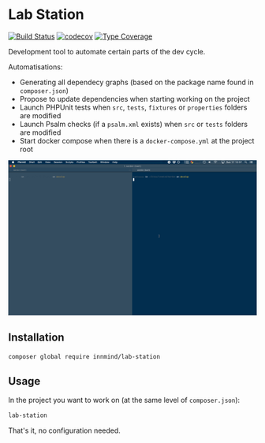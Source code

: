 # Lab Station

[![Build Status](https://github.com/Innmind/LabStation/workflows/CI/badge.svg?branch=master)](https://github.com/Innmind/LabStation/actions?query=workflow%3ACI)
[![codecov](https://codecov.io/gh/Innmind/LabStation/branch/develop/graph/badge.svg)](https://codecov.io/gh/Innmind/LabStation)
[![Type Coverage](https://shepherd.dev/github/Innmind/LabStation/coverage.svg)](https://shepherd.dev/github/Innmind/LabStation)

Development tool to automate certain parts of the dev cycle.

Automatisations:
- Generating all dependecy graphs (based on the package name found in `composer.json`)
- Propose to update dependencies when starting working on the project
- Launch PHPUnit tests when `src`, `tests`, `fixtures` or `properties` folders are modified
- Launch Psalm checks (if a `psalm.xml` exists) when `src` or `tests` folders are modified
- Start docker compose when there is a `docker-compose.yml` at the project root

![](example.gif)

## Installation

```sh
composer global require innmind/lab-station
```

## Usage

In the project you want to work on (at the same level of `composer.json`):

```sh
lab-station
```

That's it, no configuration needed.
